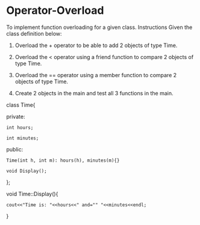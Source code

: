 # Operator-Overload

To implement function overloading for a given class.
Instructions
Given the class definition below:

1. Overload the + operator to be able to add 2 objects of type Time.

2. Overload the < operator using a friend function to compare 2 objects of type Time.

3. Overload the == operator using a member function to compare 2 objects of type Time.

4. Create 2 objects in the main and test all 3 functions in the main.

 

class Time{

private:

    int hours;

    int minutes;

public:

    Time(int h, int m): hours(h), minutes(m){}

    void Display();   

};

void Time::Display(){

    cout<<"Time is: "<<hours<<" and="" "<<minutes<<endl;

}
